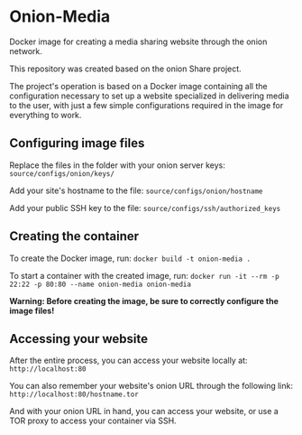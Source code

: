 # Onion-Media

Docker image for creating a media sharing website through the onion network.

This repository was created based on the onion Share project.

The project's operation is based on a Docker image containing all the configuration necessary to set up a website specialized in delivering media to the user, with just a few simple configurations required in the image for everything to work.

## Configuring image files

Replace the files in the folder with your onion server keys:
`source/configs/onion/keys/`

Add your site's hostname to the file:
`source/configs/onion/hostname`

Add your public SSH key to the file:
`source/configs/ssh/authorized_keys`

## Creating the container

To create the Docker image, run:
`docker build -t onion-media .`

To start a container with the created image, run:
`docker run -it --rm -p 22:22 -p 80:80 --name onion-media onion-media`

**Warning: Before creating the image, be sure to correctly configure the image files!**

## Accessing your website

After the entire process, you can access your website locally at:
`http://localhost:80`

You can also remember your website's onion URL through the following link:
`http://localhost:80/hostname.tor`

And with your onion URL in hand, you can access your website, or use a TOR proxy to access your container via SSH.
